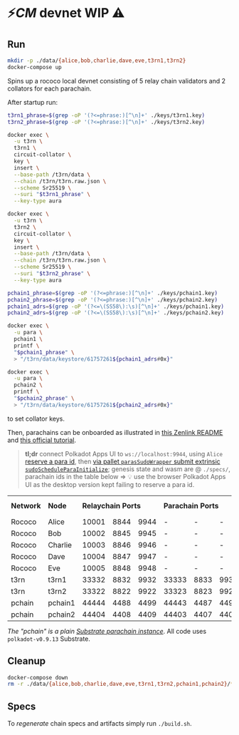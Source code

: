 # ⚡*CM* devnet WIP ⚠️

## Run

``` bash
mkdir -p ./data/{alice,bob,charlie,dave,eve,t3rn1,t3rn2}
docker-compose up
```

Spins up a rococo local devnet consisting of 5 relay chain validators and 2 collators for each parachain.

After startup run:

``` bash
t3rn1_phrase=$(grep -oP '(?<=phrase:)[^\n]+' ./keys/t3rn1.key)
t3rn2_phrase=$(grep -oP '(?<=phrase:)[^\n]+' ./keys/t3rn2.key)

docker exec \
  -u t3rn \
  t3rn1 \
  circuit-collator \
  key \
  insert \
  --base-path /t3rn/data \
  --chain /t3rn/t3rn.raw.json \
  --scheme Sr25519 \
  --suri "$t3rn1_phrase" \
  --key-type aura

docker exec \
  -u t3rn \
  t3rn2 \
  circuit-collator \
  key \
  insert \
  --base-path /t3rn/data \
  --chain /t3rn/t3rn.raw.json \
  --scheme Sr25519 \
  --suri "$t3rn2_phrase" \
  --key-type aura

pchain1_phrase=$(grep -oP '(?<=phrase:)[^\n]+' ./keys/pchain1.key)
pchain2_phrase=$(grep -oP '(?<=phrase:)[^\n]+' ./keys/pchain2.key)
pchain1_adrs=$(grep -oP '(?<=\(SS58\):\s)[^\n]+' ./keys/pchain1.key)
pchain2_adrs=$(grep -oP '(?<=\(SS58\):\s)[^\n]+' ./keys/pchain2.key)

docker exec \
  -u para \
  pchain1 \
  printf \
  "$pchain1_phrase" \
  > "/t3rn/data/keystore/61757261${pchain1_adrs#0x}"

docker exec \
  -u para \
  pchain2 \
  printf \
  "$pchain2_phrase" \
  > "/t3rn/data/keystore/61757261${pchain2_adrs#0x}"
```

to set collator keys.

Then, parachains can be onboarded as illustrated in [this Zenlink README](https://github.com/zenlinkpro/Zenlink-DEX-Module#register-parachain--establish-hrmp-channel) and [this official tutorial](https://docs.substrate.io/tutorials/v3/cumulus/connect-parachain/#parachain-registration).

> **tl;dr** connect Polkadot Apps UI to `ws://localhost:9944`, using `Alice` [reserve a para id](https://docs.substrate.io/tutorials/v3/cumulus/connect-parachain/#reserve-a-para-id), then [via pallet `parasSudoWrapper` submit extrinsic `sudoScheduleParaInitialize`](https://docs.substrate.io/tutorials/v3/cumulus/connect-parachain/#registration-transaction); genesis state and wasm are @ `./specs/`, parachain ids in the table below => 💡 use the browser Polkadot Apps UI as the desktop version kept failing to reserve a para id.

<table style="margin-bottom:0;">
  <tr>
    <td><b>Network</b></td>
    <td><b>Node</b></td>
    <td colspan="3"><b>Relaychain Ports</b></td>
    <td colspan="3"><b>Parachain Ports</b></td>
    <td><b>Parachain Id</b></td>
  </tr>
  <tr>
    <td>Rococo</td>
    <td>Alice</td>
    <td>10001</td>
    <td>8844</td>
    <td>9944</td>
    <td>-</td>
    <td>-</td>
    <td>-</td>
    <td>-</td>
  </tr>
  <tr>
    <td>Rococo</td>
    <td>Bob</td>
    <td>10002</td>
    <td>8845</td>
    <td>9945</td>
    <td>-</td>
    <td>-</td>
    <td>-</td>
    <td>-</td>
  </tr>
  <tr>
    <td>Rococo</td>
    <td>Charlie</td>
    <td>10003</td>
    <td>8846</td>
    <td>9946</td>
    <td>-</td>
    <td>-</td>
    <td>-</td>
    <td>-</td>
  </tr>
  <tr>
    <td>Rococo</td>
    <td>Dave</td>
    <td>10004</td>
    <td>8847</td>
    <td>9947</td>
    <td>-</td>
    <td>-</td>
    <td>-</td>
    <td>-</td>
  </tr>
  <tr>
    <td>Rococo</td>
    <td>Eve</td>
    <td>10005</td>
    <td>8848</td>
    <td>9948</td>
    <td>-</td>
    <td>-</td>
    <td>-</td>
    <td>-</td>
  </tr>
  <tr>
    <td>t3rn</td>
    <td>t3rn1</td>
    <td>33332</td>
    <td>8832</td>
    <td>9932</td>
    <td>33333</td>
    <td>8833</td>
    <td>9933</td>
    <td>3000</td>
  </tr>
  <tr>
    <td>t3rn</td>
    <td>t3rn2</td>
    <td>33322</td>
    <td>8822</td>
    <td>9922</td>
    <td>33323</td>
    <td>8823</td>
    <td>9923</td>
    <td>3000</td>
  </tr>
  <tr>
    <td>pchain</td>
    <td>pchain1</td>
    <td>44444</td>
    <td>4488</td>
    <td>4499</td>
    <td>44443</td>
    <td>4487</td>
    <td>4498</td>
    <td>4000</td>
  </tr>
  <tr>
    <td>pchain</td>
    <td>pchain2</td>
    <td>44404</td>
    <td>4408</td>
    <td>4409</td>
    <td>44403</td>
    <td>4407</td>
    <td>4408</td>
    <td>4000</td>
  </tr>
</table>

*The "pchain" is a plain [Substrate parachain instance](https://github.com/substrate-developer-hub/substrate-parachain-template)*. All code uses `polkadot-v0.9.13` Substrate.

## Cleanup

``` bash
docker-compose down
rm -r ./data/{alice,bob,charlie,dave,eve,t3rn1,t3rn2,pchain1,pchain2}/*
```

## Specs

To *regenerate* chain specs and artifacts simply run `./build.sh`.